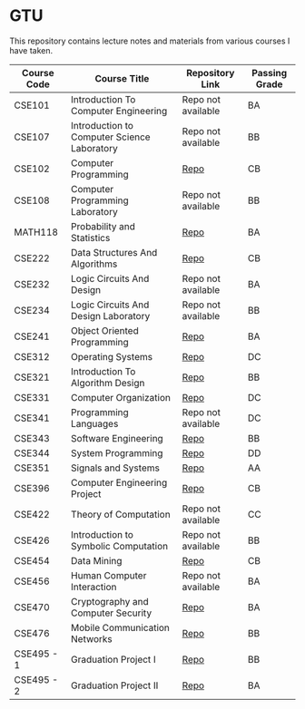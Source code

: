 # GTU
This repository contains lecture notes and materials from various courses I have taken.

| Course Code | Course Title                 | Repository Link     | Passing Grade |
|-------------|------------------------------|---------------------|---------------|
| CSE101      | Introduction To Computer Engineering  | Repo not available | BA |
| CSE107      | 	Introduction to Computer Science Laboratory | Repo not available | BB |
| CSE102      | Computer Programming         | [Repo](https://github.com/abdurrahmanbulut/GTU/tree/main/CSE102-Computer%20Programming) | CB |
| CSE108      | Computer Programming Laboratory | Repo not available | BB |
| MATH118     | Probability and Statistics   | [Repo](https://github.com/abdurrahmanbulut/GTU/tree/main/MATH118) | BA |
| CSE222      | Data Structures And Algorithms   | [Repo](https://github.com/abdurrahmanbulut/GTU/tree/main/CSE222-Data%20Structures%20And%20Algorithms) | CB |
| CSE232      | 	Logic Circuits And Design | Repo not available | BA |
| CSE234      | 	Logic Circuits And Design Laboratory | Repo not available | BB |
| CSE241      | Object Oriented Programming  | [Repo](https://github.com/abdurrahmanbulut/GTU/tree/main/CSE241-Object%20Oriented%20Programming) | BA |
| CSE312      | Operating Systems            | [Repo](https://github.com/abdurrahmanbulut/GTU/tree/main/CSE312-Operating%20Systems) | DC |
| CSE321      | Introduction To Algorithm Design | [Repo](https://github.com/abdurrahmanbulut/GTU/tree/main/CSE321-Introduction%20To%20Algorithm%20Design) | BB |
| CSE331      | 	Computer Organization | [Repo](https://github.com/abdurrahmanbulut/GTU/tree/main/CSE331-Computer%20Organizations) | DC |
| CSE341      | 	Programming Languages | Repo not available | DC |
| CSE343      | Software Engineering         | [Repo](https://github.com/abdurrahmanbulut/GTU/tree/main/CSE343-Software%20Engineering) | BB |
| CSE344      | System Programming            | [Repo](https://github.com/abdurrahmanbulut/GTU/tree/main/CSE344-System%20Programming) | DD |
| CSE351      | Signals and Systems          | [Repo](https://github.com/abdurrahmanbulut/GTU/tree/main/CSE351-Signals%20and%20Systems) | AA |
| CSE396      | Computer Engineering Project | [Repo](https://github.com/abdurrahmanbulut/GTU/tree/main/CSE396-Computer%20Engineering%20Project) | CB |
| CSE422      | 	Theory of Computation | Repo not available | CC |
| CSE426      | 	Introduction to Symbolic Computation | Repo not available | BB |
| CSE454      | Data Mining                  | [Repo](https://github.com/abdurrahmanbulut/GTU/tree/main/CSE454-Data%20Mining) | CB |
| CSE456      | 	Human Computer Interaction | Repo not available | BA |
| CSE470      | Cryptography and Computer Security | [Repo](https://github.com/abdurrahmanbulut/GTU/tree/main/CSE470-Cryptography%20and%20Computer%20Security) | BA |
| CSE476      | Mobile Communication Networks | [Repo](https://github.com/abdurrahmanbulut/GTU/tree/main/CSE476-Mobile%20Communication%20Networks) | BB |
| CSE495 - 1  | Graduation Project I         | [Repo](https://github.com/abdurrahmanbulut/GTU/tree/main/CSE495-Graduation%20Project%201) | BB |
| CSE495 - 2  | Graduation Project II        | [Repo](https://github.com/abdurrahmanbulut/GTU/tree/main/CSE495-Graduation%20Project%202) | BA |
